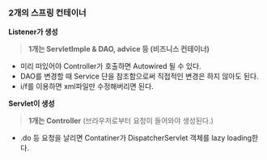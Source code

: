 ### 2개의 스프링 컨테이너

**Listener가 생성**
> **1개는 ServletImple & DAO, advice 등 (비즈니스 컨테이너)**

- 미리 떠있어야 Controller가 호출하면 Autowired 될 수 있다.
- DAO를 변경할 때 Service 단을 참조함으로써 직접적인 변경은 하지 않아도 된다.
- i/f를 이용하면 xml파일만 수정해버리면 된다.

**Servlet이 생성**
> **1개는 Controller** (브라우저로부터 요청이 들어와야 생성된다.)

- .do 등 요청을 날리면 Contatiner가 DispatcherServlet 객체를 lazy loading한다.
